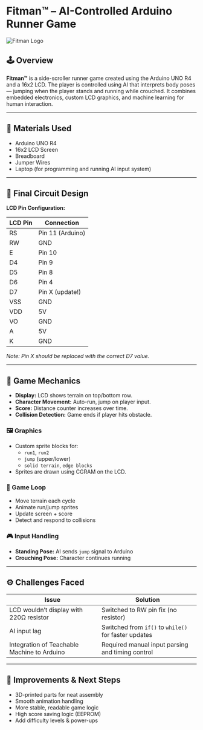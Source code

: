 # Fitman™ – AI-Controlled Arduino Runner Game

![Fitman Logo](Media/photos/logo.png) <!-- Optional -->

## 🕹️ Overview
**Fitman™** is a side-scroller runner game created using the Arduino UNO R4 and a 16x2 LCD. The player is controlled using AI that interprets body poses — jumping when the player stands and running while crouched. It combines embedded electronics, custom LCD graphics, and machine learning for human interaction.

---

## 🧰 Materials Used
- Arduino UNO R4
- 16x2 LCD Screen
- Breadboard
- Jumper Wires
- Laptop (for programming and running AI input system)

---

## 🔌 Final Circuit Design

**LCD Pin Configuration:**

| LCD Pin | Connection      |
|---------|-----------------|
| RS      | Pin 11 (Arduino)|
| RW      | GND             |
| E       | Pin 10          |
| D4      | Pin 9           |
| D5      | Pin 8           |
| D6      | Pin 4           |
| D7      | Pin X (update!) |
| VSS     | GND             |
| VDD     | 5V              |
| VO      | GND             |
| A       | 5V              |
| K       | GND             |

*Note: Pin X should be replaced with the correct D7 value.*

---

## 🧠 Game Mechanics

- **Display:** LCD shows terrain on top/bottom row.
- **Character Movement:** Auto-run, jump on player input.
- **Score:** Distance counter increases over time.
- **Collision Detection:** Game ends if player hits obstacle.

### 🖼️ Graphics
- Custom sprite blocks for:
  - `run1`, `run2`
  - `jump` (upper/lower)
  - `solid terrain`, `edge blocks`
- Sprites are drawn using CGRAM on the LCD.

### 🔁 Game Loop
- Move terrain each cycle
- Animate run/jump sprites
- Update screen + score
- Detect and respond to collisions

### 🎮 Input Handling
- **Standing Pose:** AI sends `jump` signal to Arduino
- **Crouching Pose:** Character continues running

---

## ⚙️ Challenges Faced

| Issue | Solution |
|-------|----------|
| LCD wouldn’t display with 220Ω resistor | Switched to RW pin fix (no resistor) |
| AI input lag | Switched from `if()` to `while()` for faster updates |
| Integration of Teachable Machine to Arduino | Required manual input parsing and timing control |

---

## 🧪 Improvements & Next Steps
- 3D-printed parts for neat assembly
- Smooth animation handling
- More stable, readable game logic
- High score saving logic (EEPROM)
- Add difficulty levels & power-ups
